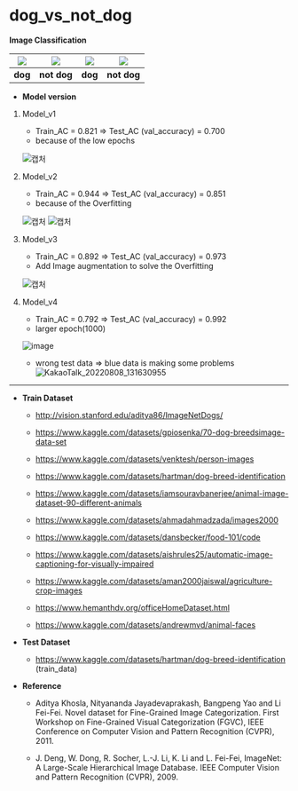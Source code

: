 # dog_vs_not_dog
**Image Classification**

|<img src=https://user-images.githubusercontent.com/77375383/182120945-bcd622ff-5320-4389-aa82-8b6b7222d780.jpg></img>|<img src=https://user-images.githubusercontent.com/77375383/182120310-b28772c6-55b7-442d-981c-726c845536d5.jpg></img>|<img src=https://user-images.githubusercontent.com/77375383/182121544-d23fe6c1-9426-4062-8935-66ad3f026954.jpg></img>|<img src=https://user-images.githubusercontent.com/77375383/182121734-69315f6c-97a6-45a6-9a5f-751afcdf8b3b.jpg></img>|
|:-----------:|:-----------:|:-----------:|:-----------:|
| **dog**| **not dog** | **dog** | **not dog** |

+ **Model version**

1. Model_v1
    
    + Train_AC = 0.821 => Test_AC (val_accuracy) = 0.700 
    + because of the low epochs
    
    ![캡처](https://user-images.githubusercontent.com/77375383/182327156-3cbd37c0-ef2f-4a77-80b6-223710a5de05.PNG)
    
2. Model_v2

    + Train_AC = 0.944 => Test_AC (val_accuracy) = 0.851 
    + because of the Overfitting

    ![캡처](https://user-images.githubusercontent.com/77375383/182338225-2e0a0369-6c17-408e-bf06-eb095f5b122b.PNG)
    ![캡처](https://user-images.githubusercontent.com/77375383/182340439-b7ae2797-318f-4ece-b44d-c059108683b5.PNG)
3. Model_v3

    + Train_AC = 0.892 => Test_AC (val_accuracy) = 0.973
    + Add Image augmentation to solve the Overfitting
    
    ![캡처](https://user-images.githubusercontent.com/77375383/182741557-53e36367-5795-4686-9a3b-ce6d111dbb19.PNG)

3. Model_v4

    + Train_AC = 0.792 => Test_AC (val_accuracy) = 0.992
    + larger epoch(1000)
    
    ![image](https://user-images.githubusercontent.com/77375383/183241734-968cf956-a8ce-44be-9ef3-45836a125306.png)
    + wrong test data => blue data is making some problems
    ![KakaoTalk_20220808_131630955](https://user-images.githubusercontent.com/77375383/183339094-2f3eb207-e053-4454-b3cb-4b7c3510cc51.png)

----------------------------------------



+ **Train Dataset**

  + http://vision.stanford.edu/aditya86/ImageNetDogs/
  + https://www.kaggle.com/datasets/gpiosenka/70-dog-breedsimage-data-set
  + https://www.kaggle.com/datasets/venktesh/person-images
  + https://www.kaggle.com/datasets/hartman/dog-breed-identification
  
  + https://www.kaggle.com/datasets/iamsouravbanerjee/animal-image-dataset-90-different-animals
  + https://www.kaggle.com/datasets/ahmadahmadzada/images2000
  + https://www.kaggle.com/datasets/dansbecker/food-101/code
  + https://www.kaggle.com/datasets/aishrules25/automatic-image-captioning-for-visually-impaired
  + https://www.kaggle.com/datasets/aman2000jaiswal/agriculture-crop-images
  + https://www.hemanthdv.org/officeHomeDataset.html
  + https://www.kaggle.com/datasets/andrewmvd/animal-faces
+ **Test Dataset**
  + https://www.kaggle.com/datasets/hartman/dog-breed-identification (train_data)
  

+ **Reference**

  + Aditya Khosla, Nityananda Jayadevaprakash, Bangpeng Yao and Li Fei-Fei. Novel dataset for Fine-Grained Image Categorization. First Workshop on Fine-Grained Visual Categorization (FGVC), IEEE Conference on Computer Vision and Pattern Recognition (CVPR), 2011.

  + J. Deng, W. Dong, R. Socher, L.-J. Li, K. Li and L. Fei-Fei, ImageNet: A Large-Scale Hierarchical Image Database. IEEE Computer Vision and Pattern Recognition (CVPR), 2009.
